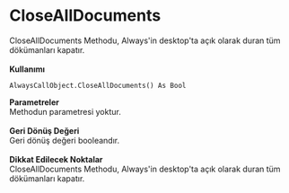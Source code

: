 # CloseAllDocuments

CloseAllDocuments Methodu, Always'in desktop'ta açık olarak duran tüm dökümanları kapatır.\
\
**Kullanımı**

```
AlwaysCallObject.CloseAllDocuments() As Bool
```

**Parametreler**\
Methodun parametresi yoktur.\
\
**Geri Dönüş Değeri**\
Geri dönüş değeri booleandır.\
\
**Dikkat Edilecek Noktalar**\
CloseAllDocuments Methodu, Always'in desktop'ta açık olarak duran tüm dökümanları kapatır.
